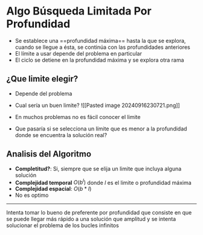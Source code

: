 # Algo Búsqueda Limitada Por Profundidad
+ Se establece una ==profundidad máxima== hasta la que se explora, cuando se llegue a ésta, se continúa con las profundidades anteriores
+ El límite a usar depende del problema en particular
+ El ciclo se detiene en la profundidad máxima y se explora otra rama
## ¿Que limite elegir?
+ Depende del problema
+ Cual sería un buen limite?
![[Pasted image 20240916230721.png]]

+ En muchos problemas no es fácil conocer el limite
+ Que pasaría si se selecciona un límite que es menor a la profundidad donde se encuentra la solución real?

## Analisis del Algoritmo
+ **Completitud?**: Si, siempre que se elija un limite que incluya alguna solución
+ **Complejidad temporal** $O(b^l)$ donde $l$ es el limite o profundidad máxima
+ **Complejidad espacial**:  $O(b*l)$
+ No es optimo
---
Intenta tomar lo bueno de preferente por profundidad que consiste en que se puede llegar más rápido a una solución que amplitud y se intenta solucionar el problema de los bucles infinitos
